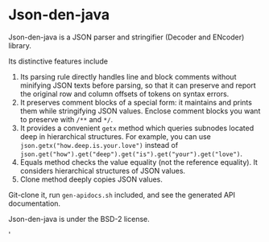 Json-den-java
=============
Json-den-java is a JSON parser and stringifier (Decoder and ENcoder) library.

Its distinctive features include

1. Its parsing rule directly handles line and block comments without minifying JSON texts before parsing,
    so that it can preserve and report the original row and column offsets of tokens on syntax errors.
2. It preserves comment blocks of a special form: it maintains and prints them while stringifying JSON values.
    Enclose comment blocks you want to preserve with `/**` and `*/`.
3. It provides a convenient `getx` method which queries subnodes located deep in hierarchical structures.
    For example, you can use `json.getx("how.deep.is.your.love")` instead of
    `json.get("how").get("deep").get("is").get("your").get("love")`.
4. Equals method checks the value equality (not the reference equality).
    It considers hierarchical structures of JSON values.
5. Clone method deeply copies JSON values.

Git-clone it, run `gen-apidocs.sh` included, and see the generated API documentation.

Json-den-java is under the BSD-2 license.

'
